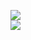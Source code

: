 [![](https://img.shields.io/badge/Made%20With-Github%20Spray-lightgrey.svg?style=for-the-badge&logo=github)](https://github.com/Annihil/github-spray#162)  
[![](https://i.imgur.com/2DrTn0Z.gif)](https://github.com/Annihil/github-spray)